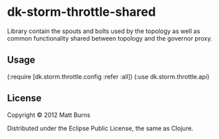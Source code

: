 # dk-storm-throttle-shared

Library contain the spouts and bolts used by the topology as well as common functionality shared between topology 
and the governor proxy.

## Usage


(:require [dk.storm.throttle.config :refer :all])
(:use dk.storm.throttle.api)


## License

Copyright © 2012 Matt Burns

Distributed under the Eclipse Public License, the same as Clojure.
